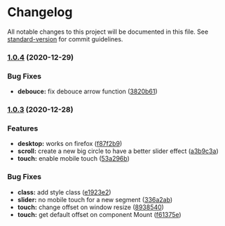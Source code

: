 # Changelog

All notable changes to this project will be documented in this file. See [standard-version](https://github.com/conventional-changelog/standard-version) for commit guidelines.

### [1.0.4](https://github.com/thecreazy/histoslider/compare/v1.0.3...v1.0.4) (2020-12-29)


### Bug Fixes

* **debouce:** fix debouce arrow function ([3820b61](https://github.com/thecreazy/histoslider/commit/3820b61a4a85c2d5b8c68f4b146c2f9e2360ac21))

### [1.0.3](https://github.com/thecreazy/histoslider/compare/v2.0.15...v1.0.3) (2020-12-28)


### Features

* **desktop:** works on firefox ([f87f2b9](https://github.com/thecreazy/histoslider/commit/f87f2b970d41cdc65ae64bb0516d8a9037c7c459))
* **scroll:** create a new big circle to have a better slider effect ([a3b9c3a](https://github.com/thecreazy/histoslider/commit/a3b9c3afd43cadca060680cd15d6b880bbb73616))
* **touch:** enable mobile touch ([53a296b](https://github.com/thecreazy/histoslider/commit/53a296b1b28f4bcf0e347e08363ef64b057808c9))


### Bug Fixes

* **class:** add style class ([e1923e2](https://github.com/thecreazy/histoslider/commit/e1923e25399a44b238e4b5815b46819e82beab16))
* **slider:** no mobile touch for a new segment ([336a2ab](https://github.com/thecreazy/histoslider/commit/336a2ab18fbf17f98be2f972d204dc2bc842a1a9))
* **touch:** change offset on window resize ([8938540](https://github.com/thecreazy/histoslider/commit/89385405276876692895d4c1660ce82b2237b492))
* **touch:** get default offset on component Mount ([f61375e](https://github.com/thecreazy/histoslider/commit/f61375e0f9856e111a4bf2a5bc823a8e158efa09))
